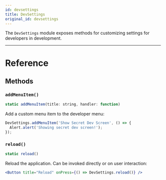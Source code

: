 ```yaml
---
id: devsettings
title: DevSettings
original_id: devsettings
---
```


The `DevSettings` module exposes methods for customizing settings for developers in development.

---

# Reference

## Methods

### `addMenuItem()`

```jsx
static addMenuItem(title: string, handler: function)
```

Add a custom menu item to the developer menu:

```jsx
DevSettings.addMenuItem('Show Secret Dev Screen', () => {
  Alert.alert('Showing secret dev screen!');
});
```

### `reload()`

```jsx
static reload()
```

Reload the application. Can be invoked directly or on user interaction:

```jsx
<Button title="Reload" onPress={() => DevSettings.reload()} />
```

